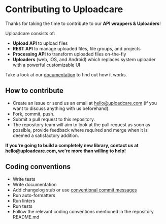 # Contributing to Uploadcare

Thanks for taking the time to contribute to our **API wrappers & Uploaders**!

Uploadcare consists of:
* **Upload API** to upload files
* **REST API** to manage uploaded files, file groups, and projects
* **Processing API** to transform uploaded files on-the-fly
* **Uploaders** (web, iOS, and Android) which replaces system uploader with a powerful customizable UI

Take a look at our [documentation](http://uploadcare.com/docs/) to find out how it works.

## How to contribute

* Create an issue or send us an email at hello@uploadcare.com (if you want to discuss anything with us beforehand).
* Fork, commit, push.
* Submit a pull request to this repository.
* The repository team will aim to look at the pull request as soon as possible, provide feedback where required and merge when it is deemed a satisfactory addition.

**If you're going to build a completely new library, contact us at hello@uploadcare.com, we're more than willing to help!**

## Coding conventions

* Write tests
* Write documentation
* Add changelog stub or use [conventional commit messages](https://www.conventionalcommits.org/)
* Run auto-formatters
* Run linters
* Run tests
* Follow the relevant coding conventions mentioned in the repository README.md
